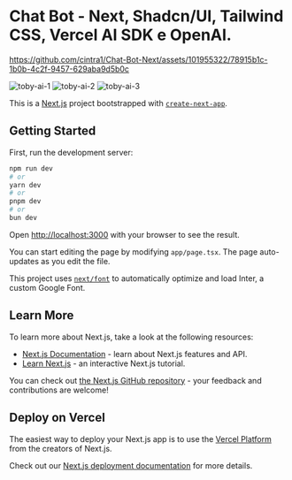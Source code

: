 # Chat Bot - Next, Shadcn/UI, Tailwind CSS, Vercel AI SDK e OpenAI.

https://github.com/cintra1/Chat-Bot-Next/assets/101955322/78915b1c-1b0b-4c2f-9457-629aba9d5b0c

![toby-ai-1](https://github.com/cintra1/Chat-Bot-Next/assets/101955322/41edd88c-cb4c-44a9-8cef-2416b3a00319)
![toby-ai-2](https://github.com/cintra1/Chat-Bot-Next/assets/101955322/cab2decc-3006-447a-9922-6db3098dc529)
![toby-ai-3](https://github.com/cintra1/Chat-Bot-Next/assets/101955322/7c0130f9-4fe4-4ae0-b3a9-8ccded90dc93)


This is a [Next.js](https://nextjs.org/) project bootstrapped with [`create-next-app`](https://github.com/vercel/next.js/tree/canary/packages/create-next-app).

## Getting Started

First, run the development server:

```bash
npm run dev
# or
yarn dev
# or
pnpm dev
# or
bun dev
```

Open [http://localhost:3000](http://localhost:3000) with your browser to see the result.

You can start editing the page by modifying `app/page.tsx`. The page auto-updates as you edit the file.

This project uses [`next/font`](https://nextjs.org/docs/basic-features/font-optimization) to automatically optimize and load Inter, a custom Google Font.

## Learn More

To learn more about Next.js, take a look at the following resources:

- [Next.js Documentation](https://nextjs.org/docs) - learn about Next.js features and API.
- [Learn Next.js](https://nextjs.org/learn) - an interactive Next.js tutorial.

You can check out [the Next.js GitHub repository](https://github.com/vercel/next.js/) - your feedback and contributions are welcome!

## Deploy on Vercel

The easiest way to deploy your Next.js app is to use the [Vercel Platform](https://vercel.com/new?utm_medium=default-template&filter=next.js&utm_source=create-next-app&utm_campaign=create-next-app-readme) from the creators of Next.js.

Check out our [Next.js deployment documentation](https://nextjs.org/docs/deployment) for more details.
